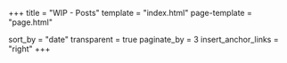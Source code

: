 +++
title = "WIP - Posts"
template = "index.html"
page-template = "page.html"

sort_by = "date"
transparent = true
paginate_by = 3
insert_anchor_links = "right"
+++
